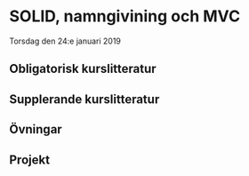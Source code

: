 # SOLID, namngivining och MVC

Torsdag den 24:e januari 2019


## Obligatorisk kurslitteratur
## Supplerande kurslitteratur
## Övningar
## Projekt

